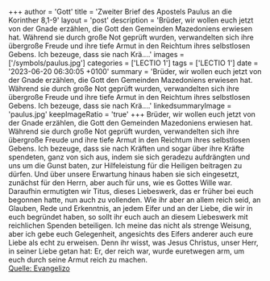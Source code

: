 +++
author = 'Gott'
title = 'Zweiter Brief des Apostels Paulus an die Korinther 8,1-9'
layout = 'post'
description = 'Brüder, wir wollen euch jetzt von der Gnade erzählen, die Gott den Gemeinden Mazedoniens erwiesen hat. Während sie durch große Not geprüft wurden, verwandelten sich ihre übergroße Freude und ihre tiefe Armut in den Reichtum ihres selbstlosen Gebens. Ich bezeuge, dass sie nach Krä....'
images = ['/symbols/paulus.jpg']
categories = ['LECTIO 1']
tags = ['LECTIO 1']
date = '2023-06-20 06:30:05 +0100'
summary = 'Brüder, wir wollen euch jetzt von der Gnade erzählen, die Gott den Gemeinden Mazedoniens erwiesen hat. Während sie durch große Not geprüft wurden, verwandelten sich ihre übergroße Freude und ihre tiefe Armut in den Reichtum ihres selbstlosen Gebens. Ich bezeuge, dass sie nach Krä....'
linkedsummaryImage = 'paulus.jpg'
keepImageRatio = 'true'
+++
Brüder, wir wollen euch jetzt von der Gnade erzählen, die Gott den Gemeinden Mazedoniens erwiesen hat.
Während sie durch große Not geprüft wurden, verwandelten sich ihre übergroße Freude und ihre tiefe Armut in den Reichtum ihres selbstlosen Gebens.
Ich bezeuge, dass sie nach Kräften und sogar über ihre Kräfte spendeten, ganz von sich aus,
indem sie sich geradezu aufdrängten und uns um die Gunst baten, zur Hilfeleistung für die Heiligen beitragen zu dürfen.<!--more-->
Und über unsere Erwartung hinaus haben sie sich eingesetzt, zunächst für den Herrn, aber auch für uns, wie es Gottes Wille war.
Daraufhin ermutigten wir Titus, dieses Liebeswerk, das er früher bei euch begonnen hatte, nun auch zu vollenden.
Wie ihr aber an allem reich seid, an Glauben, Rede und Erkenntnis, an jedem Eifer und an der Liebe, die wir in euch begründet haben, so sollt ihr euch auch an diesem Liebeswerk mit reichlichen Spenden beteiligen.
Ich meine das nicht als strenge Weisung, aber ich gebe euch Gelegenheit, angesichts des Eifers anderer auch eure Liebe als echt zu erweisen.
Denn ihr wisst, was Jesus Christus, unser Herr, in seiner Liebe getan hat: Er, der reich war, wurde euretwegen arm, um euch durch seine Armut reich zu machen.<br> [Quelle: Evangelizo](https://evangeliumtagfuertag.org/DE/gospel)